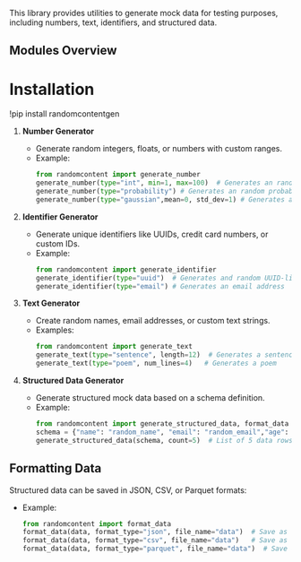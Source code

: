 This library provides utilities to generate mock data for testing purposes, including numbers, text, identifiers, and structured data.

## Modules Overview

# **Installation**
!pip install randomcontentgen


1. **Number Generator**
   - Generate random integers, floats, or numbers with custom ranges.
   - Example:
     ```python
     from randomcontent import generate_number
     generate_number(type="int", min=1, max=100)  # Generates an random integer between 1 and 100
     generate_number(type="probability") # Generates an random probability between 0 and 1
     generate_number(type="gaussian",mean=0, std_dev=1) # Generates an random number from Gaussian distribution

     ```

2. **Identifier Generator**
   - Generate unique identifiers like UUIDs, credit card numbers, or custom IDs.
   - Example:
     ```python
     from randomcontent import generate_identifier
     generate_identifier(type="uuid")  # Generates and random UUID-like string
     generate_identifier(type="email") # Generates an email address

     ```

3. **Text Generator**
   - Create random names, email addresses, or custom text strings.
   - Examples:
     ```python
     from randomcontent import generate_text
     generate_text(type="sentence", length=12)  # Generates a sentence
     generate_text(type="poem", num_lines=4)   # Generates a poem
     ```

4. **Structured Data Generator**
   - Generate structured mock data based on a schema definition.
   - Example:
     ```python
     from randomcontent import generate_structured_data, format_data
     schema = {"name": "random_name", "email": "random_email","age": "random_int(min=18, max=60)"}
     generate_structured_data(schema, count=5)  # List of 5 data rows
     ```

## Formatting Data
Structured data can be saved in JSON, CSV, or Parquet formats:
- Example:
  ```python
  from randomcontent import format_data
  format_data(data, format_type="json", file_name="data")  # Save as data.json
  format_data(data, format_type="csv", file_name="data")   # Save as data.csv
  format_data(data, format_type="parquet", file_name="data")  # Save as data.parquet
